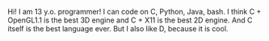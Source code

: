 Hi! I am 13 y.o. programmer! I can code on C, Python, Java, bash.
I think C + OpenGL1.1 is the best 3D engine and C + X11 is the best 2D engine.
And C itself is the best language ever.
But I also like D, because it is cool.


<!---
Yarik0urWorld/Yarik0urWorld is a ✨ special ✨ repository because its `README.md` (this file) appears on your GitHub profile.
You can click the Preview link to take a look at your changes.
--->
